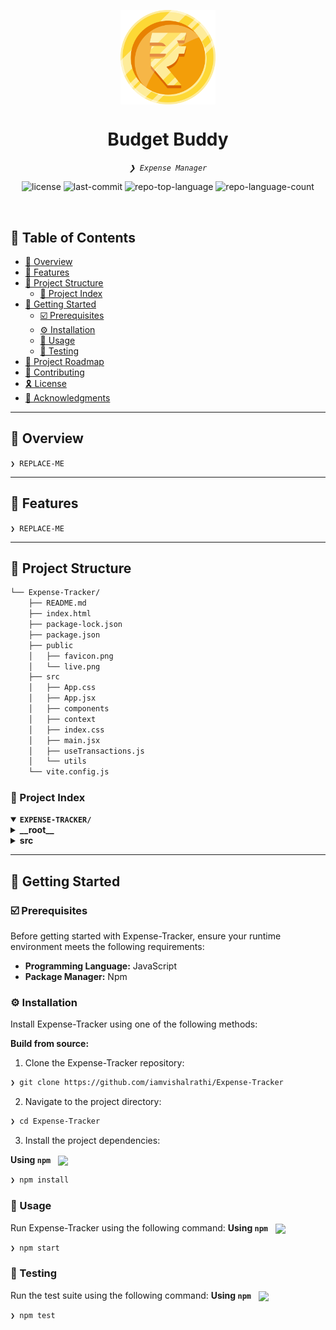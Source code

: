 <p align="center">
    <img src="https://github.com/iamvishalrathi/Expense-Tracker/blob/main/public/favicon.png" align="center" width="30%">
</p>
<p align="center"><h1 align="center">Budget Buddy</h1></p>
<p align="center">
	<em><code>❯ Expense Manager</code></em>
</p>
<p align="center">
	<img src="https://img.shields.io/github/license/iamvishalrathi/Expense-Tracker?style=default&logo=opensourceinitiative&logoColor=white&color=0080ff" alt="license">
	<img src="https://img.shields.io/github/last-commit/iamvishalrathi/Expense-Tracker?style=default&logo=git&logoColor=white&color=0080ff" alt="last-commit">
	<img src="https://img.shields.io/github/languages/top/iamvishalrathi/Expense-Tracker?style=default&color=0080ff" alt="repo-top-language">
	<img src="https://img.shields.io/github/languages/count/iamvishalrathi/Expense-Tracker?style=default&color=0080ff" alt="repo-language-count">
</p>
<p align="center"><!-- default option, no dependency badges. -->
</p>
<p align="center">
	<!-- default option, no dependency badges. -->
</p>
<br>

## 🔗 Table of Contents

- [📍 Overview](#-overview)
- [👾 Features](#-features)
- [📁 Project Structure](#-project-structure)
  - [📂 Project Index](#-project-index)
- [🚀 Getting Started](#-getting-started)
  - [☑️ Prerequisites](#-prerequisites)
  - [⚙️ Installation](#-installation)
  - [🤖 Usage](#🤖-usage)
  - [🧪 Testing](#🧪-testing)
- [📌 Project Roadmap](#-project-roadmap)
- [🔰 Contributing](#-contributing)
- [🎗 License](#-license)
- [🙌 Acknowledgments](#-acknowledgments)

---

## 📍 Overview

<code>❯ REPLACE-ME</code>

---

## 👾 Features

<code>❯ REPLACE-ME</code>

---

## 📁 Project Structure

```sh
└── Expense-Tracker/
    ├── README.md
    ├── index.html
    ├── package-lock.json
    ├── package.json
    ├── public
    │   ├── favicon.png
    │   └── live.png
    ├── src
    │   ├── App.css
    │   ├── App.jsx
    │   ├── components
    │   ├── context
    │   ├── index.css
    │   ├── main.jsx
    │   ├── useTransactions.js
    │   └── utils
    └── vite.config.js
```


### 📂 Project Index
<details open>
	<summary><b><code>EXPENSE-TRACKER/</code></b></summary>
	<details> <!-- __root__ Submodule -->
		<summary><b>__root__</b></summary>
		<blockquote>
			<table>
			<tr>
				<td><b><a href='https://github.com/iamvishalrathi/Expense-Tracker/blob/master/package-lock.json'>package-lock.json</a></b></td>
				<td><code>❯ REPLACE-ME</code></td>
			</tr>
			<tr>
				<td><b><a href='https://github.com/iamvishalrathi/Expense-Tracker/blob/master/vite.config.js'>vite.config.js</a></b></td>
				<td><code>❯ REPLACE-ME</code></td>
			</tr>
			<tr>
				<td><b><a href='https://github.com/iamvishalrathi/Expense-Tracker/blob/master/package.json'>package.json</a></b></td>
				<td><code>❯ REPLACE-ME</code></td>
			</tr>
			<tr>
				<td><b><a href='https://github.com/iamvishalrathi/Expense-Tracker/blob/master/index.html'>index.html</a></b></td>
				<td><code>❯ REPLACE-ME</code></td>
			</tr>
			</table>
		</blockquote>
	</details>
	<details> <!-- src Submodule -->
		<summary><b>src</b></summary>
		<blockquote>
			<table>
			<tr>
				<td><b><a href='https://github.com/iamvishalrathi/Expense-Tracker/blob/master/src/index.css'>index.css</a></b></td>
				<td><code>❯ REPLACE-ME</code></td>
			</tr>
			<tr>
				<td><b><a href='https://github.com/iamvishalrathi/Expense-Tracker/blob/master/src/App.css'>App.css</a></b></td>
				<td><code>❯ REPLACE-ME</code></td>
			</tr>
			<tr>
				<td><b><a href='https://github.com/iamvishalrathi/Expense-Tracker/blob/master/src/useTransactions.js'>useTransactions.js</a></b></td>
				<td><code>❯ REPLACE-ME</code></td>
			</tr>
			<tr>
				<td><b><a href='https://github.com/iamvishalrathi/Expense-Tracker/blob/master/src/App.jsx'>App.jsx</a></b></td>
				<td><code>❯ REPLACE-ME</code></td>
			</tr>
			<tr>
				<td><b><a href='https://github.com/iamvishalrathi/Expense-Tracker/blob/master/src/main.jsx'>main.jsx</a></b></td>
				<td><code>❯ REPLACE-ME</code></td>
			</tr>
			</table>
			<details>
				<summary><b>components</b></summary>
				<blockquote>
					<details>
						<summary><b>Main</b></summary>
						<blockquote>
							<table>
							<tr>
								<td><b><a href='https://github.com/iamvishalrathi/Expense-Tracker/blob/master/src/components/Main/style.css'>style.css</a></b></td>
								<td><code>❯ REPLACE-ME</code></td>
							</tr>
							<tr>
								<td><b><a href='https://github.com/iamvishalrathi/Expense-Tracker/blob/master/src/components/Main/Main.jsx'>Main.jsx</a></b></td>
								<td><code>❯ REPLACE-ME</code></td>
							</tr>
							</table>
							<details>
								<summary><b>List</b></summary>
								<blockquote>
									<table>
									<tr>
										<td><b><a href='https://github.com/iamvishalrathi/Expense-Tracker/blob/master/src/components/Main/List/listStyle.css'>listStyle.css</a></b></td>
										<td><code>❯ REPLACE-ME</code></td>
									</tr>
									<tr>
										<td><b><a href='https://github.com/iamvishalrathi/Expense-Tracker/blob/master/src/components/Main/List/List.jsx'>List.jsx</a></b></td>
										<td><code>❯ REPLACE-ME</code></td>
									</tr>
									</table>
								</blockquote>
							</details>
							<details>
								<summary><b>Form</b></summary>
								<blockquote>
									<table>
									<tr>
										<td><b><a href='https://github.com/iamvishalrathi/Expense-Tracker/blob/master/src/components/Main/Form/Form.jsx'>Form.jsx</a></b></td>
										<td><code>❯ REPLACE-ME</code></td>
									</tr>
									</table>
								</blockquote>
							</details>
						</blockquote>
					</details>
					<details>
						<summary><b>add_on</b></summary>
						<blockquote>
							<table>
							<tr>
								<td><b><a href='https://github.com/iamvishalrathi/Expense-Tracker/blob/master/src/components/add_on/categoryList.jsx'>categoryList.jsx</a></b></td>
								<td><code>❯ REPLACE-ME</code></td>
							</tr>
							<tr>
								<td><b><a href='https://github.com/iamvishalrathi/Expense-Tracker/blob/master/src/components/add_on/addCategory.jsx'>addCategory.jsx</a></b></td>
								<td><code>❯ REPLACE-ME</code></td>
							</tr>
							<tr>
								<td><b><a href='https://github.com/iamvishalrathi/Expense-Tracker/blob/master/src/components/add_on/Add_on.jsx'>Add_on.jsx</a></b></td>
								<td><code>❯ REPLACE-ME</code></td>
							</tr>
							</table>
						</blockquote>
					</details>
					<details>
						<summary><b>Details</b></summary>
						<blockquote>
							<table>
							<tr>
								<td><b><a href='https://github.com/iamvishalrathi/Expense-Tracker/blob/master/src/components/Details/style.css'>style.css</a></b></td>
								<td><code>❯ REPLACE-ME</code></td>
							</tr>
							<tr>
								<td><b><a href='https://github.com/iamvishalrathi/Expense-Tracker/blob/master/src/components/Details/Details.jsx'>Details.jsx</a></b></td>
								<td><code>❯ REPLACE-ME</code></td>
							</tr>
							</table>
						</blockquote>
					</details>
				</blockquote>
			</details>
			<details>
				<summary><b>context</b></summary>
				<blockquote>
					<table>
					<tr>
						<td><b><a href='https://github.com/iamvishalrathi/Expense-Tracker/blob/master/src/context/context.jsx'>context.jsx</a></b></td>
						<td><code>❯ REPLACE-ME</code></td>
					</tr>
					<tr>
						<td><b><a href='https://github.com/iamvishalrathi/Expense-Tracker/blob/master/src/context/transactionReducer.js'>transactionReducer.js</a></b></td>
						<td><code>❯ REPLACE-ME</code></td>
					</tr>
					<tr>
						<td><b><a href='https://github.com/iamvishalrathi/Expense-Tracker/blob/master/src/context/categoryReducer.js'>categoryReducer.js</a></b></td>
						<td><code>❯ REPLACE-ME</code></td>
					</tr>
					</table>
				</blockquote>
			</details>
			<details>
				<summary><b>utils</b></summary>
				<blockquote>
					<table>
					<tr>
						<td><b><a href='https://github.com/iamvishalrathi/Expense-Tracker/blob/master/src/utils/resetCategories.js'>resetCategories.js</a></b></td>
						<td><code>❯ REPLACE-ME</code></td>
					</tr>
					<tr>
						<td><b><a href='https://github.com/iamvishalrathi/Expense-Tracker/blob/master/src/utils/formatDate.js'>formatDate.js</a></b></td>
						<td><code>❯ REPLACE-ME</code></td>
					</tr>
					<tr>
						<td><b><a href='https://github.com/iamvishalrathi/Expense-Tracker/blob/master/src/utils/getColor.js'>getColor.js</a></b></td>
						<td><code>❯ REPLACE-ME</code></td>
					</tr>
					</table>
				</blockquote>
			</details>
		</blockquote>
	</details>
</details>

---
## 🚀 Getting Started

### ☑️ Prerequisites

Before getting started with Expense-Tracker, ensure your runtime environment meets the following requirements:

- **Programming Language:** JavaScript
- **Package Manager:** Npm


### ⚙️ Installation

Install Expense-Tracker using one of the following methods:

**Build from source:**

1. Clone the Expense-Tracker repository:
```sh
❯ git clone https://github.com/iamvishalrathi/Expense-Tracker
```

2. Navigate to the project directory:
```sh
❯ cd Expense-Tracker
```

3. Install the project dependencies:


**Using `npm`** &nbsp; [<img align="center" src="https://img.shields.io/badge/npm-CB3837.svg?style={badge_style}&logo=npm&logoColor=white" />](https://www.npmjs.com/)

```sh
❯ npm install
```




### 🤖 Usage
Run Expense-Tracker using the following command:
**Using `npm`** &nbsp; [<img align="center" src="https://img.shields.io/badge/npm-CB3837.svg?style={badge_style}&logo=npm&logoColor=white" />](https://www.npmjs.com/)

```sh
❯ npm start
```


### 🧪 Testing
Run the test suite using the following command:
**Using `npm`** &nbsp; [<img align="center" src="https://img.shields.io/badge/npm-CB3837.svg?style={badge_style}&logo=npm&logoColor=white" />](https://www.npmjs.com/)

```sh
❯ npm test
```
